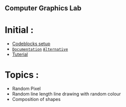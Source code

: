 ## Computer Graphics Lab
# Initial :
* [Codeblocks setup](https://niazbinsiraj.wordpress.com/2019/11/05/how-to-use-graphics-h-in-codeblocks-bug-free/?fbclid=IwAR1O1jmtZqlXBDuiqqmH5psYZsX8VpnyjEIlgKpFzP8tOHxOp2R2QivVCYc#more-684)
* [`Documentation`](https://www.cs.colorado.edu/~main/bgi/doc/) [`Alternative`](https://doc-0o-a0-apps-viewer.googleusercontent.com/viewer/secure/pdf/3nb9bdfcv3e2h2k1cmql0ee9cvc5lole/e6t2eco010ficrdhhpusoqj2b7nfsndr/1573638150000/drive/*/ACFrOgA8a_X6Vh-ArVjfK4LdSZvNelTiFBh6rMJzDY0xwO60xvKOHEoWsqIwxxgQgZ_LZHyHb10hvfU6caDXB3exxgXzT97_tNNLgXEVSGxX9KaX1Jsecile-WNRMgI=?print=true)
* [Tuterial](https://www.programmingsimplified.com/c-graphics-programming-tutorial)
# Topics :
  * Random Pixel
  * Random line length line drawing with random colour
  * Composition of shapes
